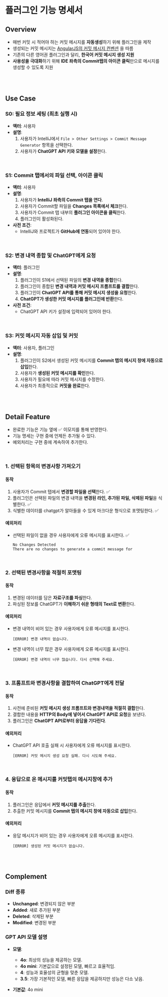 # 플러그인 기능 명세서

## Overview

- 매번 커밋 시 적어야 하는 커밋 메시지를 **자동생성**하기 위해 플러그인을 제작
- 생성되는 커밋
  메시지는 [AngularJS의 커밋 메시지 컨벤션](https://docs.google.com/document/d/1QrDFcIiPjSLDn3EL15IJygNPiHORgU1_OOAqWjiDU5Y/edit#heading=h.uyo6cb12dt6w)
  을 따름
- 기존의 다른 영어권 플러그인과 달리, **한국어 커밋 메시지 생성 지원**
- **사용성을 극대화**하기 위해 **IDE 좌측의 Commit탭의 아이콘 클릭**만으로 메시지를 생성할 수 있도록 지원

<br>
<br>

## Use Case

### S0: 필요 정보 세팅 (최초 실행 시)

- **액터**: 사용자
- **설명**:
    1. 사용자가 IntelliJ에서 `File > Other Settings > Commit Message Generator` 항목을 선택한다.
    2. 사용자가 **ChatGPT API 키와 모델을 설정**한다.

<br>

### S1: Commit 탭에서의 파일 선택, 아이콘 클릭

- **액터**: 사용자
- **설명**:
    1. 사용자가 **IntelliJ 좌측의 Commit 탭을 연다**.
    2. 사용자가 Commit할 파일을 **Changes 목록에서 체크**한다.
    3. 사용자가 Commit 탭 내부의 **플러그인 아이콘을 클릭**한다.
    4. 플러그인이 활성화된다.
- **사전 조건**:
    - IntelliJ와 프로젝트가 **GitHub에 연동**되어 있어야 한다.

<br>

### S2: 변경 내역 종합 및 ChatGPT에게 요청

- **액터**: 플러그인
- **설명**:
    1. 플러그인이 S1에서 선택된 파일의 **변경 내역을 종합**한다.
    2. 플러그인이 종합된 **변경 내역과 커밋 메시지 프롬프트를 결합**한다.
    3. 플러그인이 **ChatGPT API를 통해 커밋 메시지 생성을 요청**한다.
    4. **ChatGPT가 생성한 커밋 메시지를 플러그인에 반환**한다.
- **사전 조건**:
    - ChatGPT API 키가 설정에 입력되어 있어야 한다.

<br>

### S3: 커밋 메시지 자동 삽입 및 커밋

- **액터**: 사용자, 플러그인
- **설명**:
    1. 플러그인이 S2에서 생성된 커밋 메시지를 **Commit 탭의 메시지 창에 자동으로 삽입**한다.
    2. 사용자가 **생성된 커밋 메시지를 확인**한다.
    3. 사용자가 필요에 따라 커밋 메시지를 수정한다.
    4. 사용자가 최종적으로 **커밋을 완료**한다.

<br>
<br>

## Detail Feature

- 완료한 기능은 기능 옆에 ✅ 이모지를 통해 반영한다.
- 기능 명세는 구현 중에 언제든 추가될 수 있다.
- 예외처리는 구현 중에 계속하여 추가한다.

<br>

### 1. 선택된 항목의 변경사항 가져오기

#### 동작

1. 사용자가 Commit 탭에서 **변경할 파일을 선택**한다. ✅
2. 플러그인은 선택된 파일의 변경 내역을  **변경된 라인, 추가된 파일, 삭제된 파일**을 식별한다. ✅
3. 식별한 데이터를 chatgpt가 알아들을 수 있게 마크다운 형식으로 포맷팅한다. ✅

#### 예외처리

- 선택된 파일이 없을 경우 사용자에게 오류 메시지를 표시한다. ✅
    ```
  No Changes Detected
    There are no changes to generate a commit message for
    ```

<br>

### 2. 선택된 변경사항을 적절히 포맷팅

#### 동작

1. 변경된 데이터를 담은 **자료구조를 파싱**한다.
2. 파싱된 정보를 ChatGPT가 **이해하기 쉬운 형태의 Text로 변환**한다.

#### 예외처리

- 변경 내역이 비어 있는 경우 사용자에게 오류 메시지를 표시한다.
    ```
    [ERROR] 변경 내역이 없습니다.
    ```
- 변경 내역이 너무 많은 경우 사용자에게 오류 메시지를 표시한다.
    ```
    [ERROR] 변경 내역이 너무 많습니다. 다시 선택해 주세요.
    ```

<br>

### 3. 프롬프트와 변경사항을 결합하여 ChatGPT에게 전달

#### 동작

1. 사전에 준비된 **커밋 메시지 생성 프롬프트와 변경내역을 적절히 결합**한다.
2. 결합한 내용을 **HTTP의 Body에 넣어서 ChatGPT API로 요청**을 보낸다.
3. 플러그인은 **ChatGPT API로부터 응답을 기다린다**.

#### 예외처리

- ChatGPT API 호출 실패 시 사용자에게 오류 메시지를 표시한다.
    ```
    [ERROR] 커밋 메시지 생성 요청 실패. 다시 시도해 주세요.
    ```

<br>

### 4. 응답으로 온 메시지를 커밋탭의 메시지창에 추가

#### 동작

1. 플러그인은 응답에서 **커밋 메시지를 추출**한다.
2. 추출한 커밋 메시지를 **Commit 탭의 메시지 창에 자동으로 삽입**한다.

#### 예외처리

- 응답 메시지가 비어 있는 경우 사용자에게 오류 메시지를 표시한다.
    ```
    [ERROR] 생성된 커밋 메시지가 없습니다.
    ```

<br>
<br>

## Complement

### Diff 종류

- **Unchanged**: 변경되지 않은 부분
- **Added**: 새로 추가된 부분
- **Deleted**: 삭제된 부분
- **Modified**: 변경된 부분

### GPT API 모델 설명

- **모델**:
    - **4o**: 최상의 성능을 제공하는 모델.
    - **4o mini**: 기본값으로 설정된 모델, 빠르고 효율적임.
    - **4**: 성능과 효율성의 균형을 맞춘 모델.
    - **3.5**: 가장 기본적인 모델, 빠른 응답을 제공하지만 성능은 다소 낮음.

- **기본값**: 4o mini
